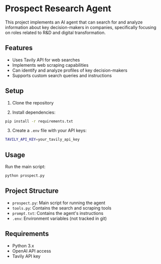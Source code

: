# Prospect Research Agent

This project implements an AI agent that can search for and analyze information about key decision-makers in companies, specifically focusing on roles related to R&D and digital transformation.

## Features

- Uses Tavily API for web searches
- Implements web scraping capabilities
- Can identify and analyze profiles of key decision-makers
- Supports custom search queries and instructions

## Setup

1. Clone the repository

2. Install dependencies:

```bash
pip install -r requirements.txt
```

3. Create a `.env` file with your API keys:

```sh
TAVILY_API_KEY=your_tavily_api_key
```

## Usage

Run the main script:

```bash
python prospect.py
```

## Project Structure

- `prospect.py`: Main script for running the agent
- `tools.py`: Contains the search and scraping tools
- `prompt.txt`: Contains the agent's instructions
- `.env`: Environment variables (not tracked in git)

## Requirements

- Python 3.x
- OpenAI API access
- Tavily API key